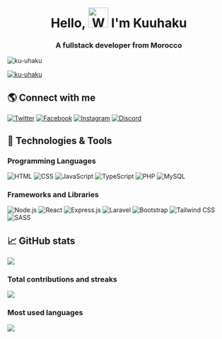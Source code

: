 <h1 align="center">Hello, <img src="https://raw.githubusercontent.com/nixin72/nixin72/master/wave.gif" alt="Waving hand animated gif" height="45" width="45" /> I'm Kuuhaku</h1>
<h3 align="center">A fullstack developer from Morocco</h3>

<p align="left">
  <img src="https://komarev.com/ghpvc/?username=ku-uhaku&label=Profile%20Views&color=blueviolet&style=flat-square" alt="ku-uhaku" />
</p>
<p align="left">
  <a href="https://github.com/ku-uhaku">
    <img src="https://github-readme-stats.vercel.app/api?username=ku-uhaku&show_icons=true&count_private=true&hide=stars,issues&theme=tokyonight" alt="ku-uhaku" />
  </a>
</p>

## 🌎 Connect with me

<p align="left">
<a href="https://twitter.com/ku-uhaku" target="_blank" rel="noopener noreferrer"><img src="https://img.shields.io/badge/-Twitter-1DA1F2?style=for-the-badge&logo=twitter&logoColor=white" alt="Twitter"></a>
<a href="https://www.facebook.com/ku-uhaku" target="_blank" rel="noopener noreferrer"><img src="https://img.shields.io/badge/-Facebook-1877F2?style=for-the-badge&logo=facebook&logoColor=white" alt="Facebook"></a>
<a href="https://www.instagram.com/ku-uhaku" target="_blank" rel="noopener noreferrer"><img src="https://img.shields.io/badge/-Instagram-E4405F?style=for-the-badge&logo=instagram&logoColor=white" alt="Instagram"></a>
<a href="https://discord.com/users/706788662314008577" target="_blank" rel="noopener noreferrer"><img src="https://img.shields.io/badge/-Discord-7289DA?style=for-the-badge&logo=discord&logoColor=white" alt="Discord"></a>

</p>

## 🔧 Technologies & Tools

### Programming Languages
![HTML](https://img.shields.io/badge/-HTML-333333?style=flat&logo=html5)
![CSS](https://img.shields.io/badge/-CSS-333333?style=flat&logo=css3)
![JavaScript](https://img.shields.io/badge/-JavaScript-333333?style=flat&logo=javascript)
![TypeScript](https://img.shields.io/badge/-TypeScript-333333?style=flat&logo=typescript)
![PHP](https://img.shields.io/badge/-PHP-333333?style=flat&logo=php)
![MySQL](https://img.shields.io/badge/-MySQL-333333?style=flat&logo=mysql)

### Frameworks and Libraries
![Node.js](https://img.shields.io/badge/-Node.js-333333?style=flat&logo=node.js)
![React](https://img.shields.io/badge/-React-333333?style=flat&logo=react)
![Express.js](https://img.shields.io/badge/-Express.js-333333?style=flat&logo=express)
![Laravel](https://img.shields.io/badge/-Laravel-333333?style=flat&logo=laravel)
![Bootstrap](https://img.shields.io/badge/-Bootstrap-333333?style=flat&logo=bootstrap)
![Tailwind CSS](https://img.shields.io/badge/-Tailwind_CSS-333333?style=flat&logo=tailwind-css)
![SASS](https://img.shields.io/badge/-SASS-333333?style=flat&logo=sass)


## 📈 GitHub stats
<img src="https://github-readme-stats.vercel.app/api?username=ku-uhaku&show_icons=true&theme=dark"/>

### Total contributions and streaks
<img src="https://github-readme-streak-stats.herokuapp.com/?user=ku-uhaku&theme=dark"/>

### Most used languages
<img src="https://github-readme-stats.vercel.app/api/top-langs?username=ku-uhaku&theme=dark"/>
